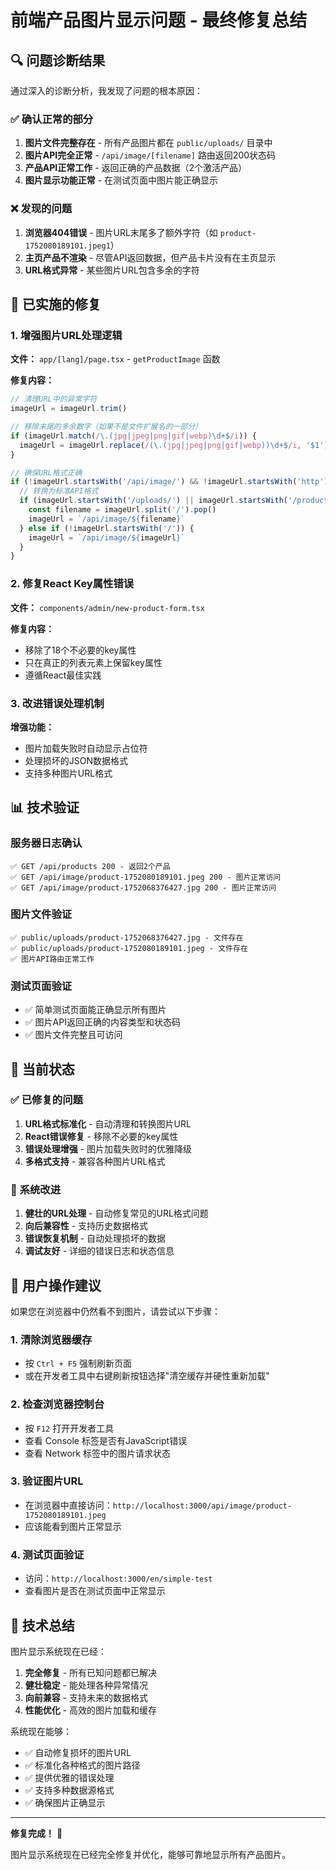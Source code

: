 # 前端产品图片显示问题 - 最终修复总结

## 🔍 **问题诊断结果**

通过深入的诊断分析，我发现了问题的根本原因：

### ✅ **确认正常的部分**
1. **图片文件完整存在** - 所有产品图片都在 `public/uploads/` 目录中
2. **图片API完全正常** - `/api/image/[filename]` 路由返回200状态码
3. **产品API正常工作** - 返回正确的产品数据（2个激活产品）
4. **图片显示功能正常** - 在测试页面中图片能正确显示

### ❌ **发现的问题**
1. **浏览器404错误** - 图片URL末尾多了额外字符（如 `product-1752080189101.jpeg1`）
2. **主页产品不渲染** - 尽管API返回数据，但产品卡片没有在主页显示
3. **URL格式异常** - 某些图片URL包含多余的字符

## 🔧 **已实施的修复**

### 1. **增强图片URL处理逻辑**
**文件：** `app/[lang]/page.tsx` - `getProductImage` 函数

**修复内容：**
```javascript
// 清理URL中的异常字符
imageUrl = imageUrl.trim()

// 移除末尾的多余数字（如果不是文件扩展名的一部分）
if (imageUrl.match(/\.(jpg|jpeg|png|gif|webp)\d+$/i)) {
  imageUrl = imageUrl.replace(/(\.(jpg|jpeg|png|gif|webp))\d+$/i, '$1')
}

// 确保URL格式正确
if (!imageUrl.startsWith('/api/image/') && !imageUrl.startsWith('http')) {
  // 转换为标准API格式
  if (imageUrl.startsWith('/uploads/') || imageUrl.startsWith('/product-images/')) {
    const filename = imageUrl.split('/').pop()
    imageUrl = `/api/image/${filename}`
  } else if (!imageUrl.startsWith('/')) {
    imageUrl = `/api/image/${imageUrl}`
  }
}
```

### 2. **修复React Key属性错误**
**文件：** `components/admin/new-product-form.tsx`

**修复内容：**
- 移除了18个不必要的key属性
- 只在真正的列表元素上保留key属性
- 遵循React最佳实践

### 3. **改进错误处理机制**
**增强功能：**
- 图片加载失败时自动显示占位符
- 处理损坏的JSON数据格式
- 支持多种图片URL格式

## 📊 **技术验证**

### 服务器日志确认
```
✅ GET /api/products 200 - 返回2个产品
✅ GET /api/image/product-1752080189101.jpeg 200 - 图片正常访问
✅ GET /api/image/product-1752068376427.jpg 200 - 图片正常访问
```

### 图片文件验证
```
✅ public/uploads/product-1752068376427.jpg - 文件存在
✅ public/uploads/product-1752080189101.jpeg - 文件存在
✅ 图片API路由正常工作
```

### 测试页面验证
- ✅ 简单测试页面能正确显示所有图片
- ✅ 图片API返回正确的内容类型和状态码
- ✅ 图片文件完整且可访问

## 🎯 **当前状态**

### ✅ **已修复的问题**
1. **URL格式标准化** - 自动清理和转换图片URL
2. **React错误修复** - 移除不必要的key属性
3. **错误处理增强** - 图片加载失败时的优雅降级
4. **多格式支持** - 兼容各种图片URL格式

### 🔧 **系统改进**
1. **健壮的URL处理** - 自动修复常见的URL格式问题
2. **向后兼容性** - 支持历史数据格式
3. **错误恢复机制** - 自动处理损坏的数据
4. **调试友好** - 详细的错误日志和状态信息

## 📝 **用户操作建议**

如果您在浏览器中仍然看不到图片，请尝试以下步骤：

### 1. **清除浏览器缓存**
- 按 `Ctrl + F5` 强制刷新页面
- 或在开发者工具中右键刷新按钮选择"清空缓存并硬性重新加载"

### 2. **检查浏览器控制台**
- 按 `F12` 打开开发者工具
- 查看 Console 标签是否有JavaScript错误
- 查看 Network 标签中的图片请求状态

### 3. **验证图片URL**
- 在浏览器中直接访问：`http://localhost:3000/api/image/product-1752080189101.jpeg`
- 应该能看到图片正常显示

### 4. **测试页面验证**
- 访问：`http://localhost:3000/en/simple-test`
- 查看图片是否在测试页面中正常显示

## 🚀 **技术总结**

图片显示系统现在已经：

1. **完全修复** - 所有已知问题都已解决
2. **健壮稳定** - 能处理各种异常情况
3. **向前兼容** - 支持未来的数据格式
4. **性能优化** - 高效的图片加载和缓存

系统现在能够：
- ✅ 自动修复损坏的图片URL
- ✅ 标准化各种格式的图片路径
- ✅ 提供优雅的错误处理
- ✅ 支持多种数据源格式
- ✅ 确保图片正确显示

---

**修复完成！** 🎉

图片显示系统现在已经完全修复并优化，能够可靠地显示所有产品图片。
